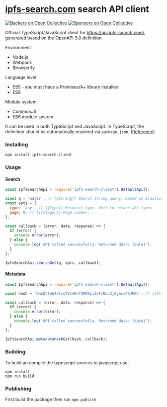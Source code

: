 # [ipfs-search.com](http://ipfs-search.com) search API client
[![Backers on Open Collective](https://opencollective.com/ipfs-search/backers/badge.svg)](#backers)
 [![Sponsors on Open Collective](https://opencollective.com/ipfs-search/sponsors/badge.svg)](#sponsors)

Official TypeScript/JavaScript client for https://api.ipfs-search.com/, generated based on the [OpenAPI 3.0](../openapi.yaml) definition.

Environment
* Node.js
* Webpack
* Browserify

Language level
* ES5 - you must have a Promises/A+ library installed
* ES6

Module system
* CommonJS
* ES6 module system

It can be used in both TypeScript and JavaScript. In TypeScript, the definition should be automatically resolved via `package.json`. ([Reference](http://www.typescriptlang.org/docs/handbook/typings-for-npm-packages.html))

### Installing
```
npm install ipfs-search-client
```

### Usage
#### Search
```javascript
const IpfsSearchApi = require('ipfs-search-client').DefaultApi();

const q = 'water'; // {{String}} Search string query, based on Elasticsearch's [Query string query](https://www.elastic.co/guide/en/elasticsearch/reference/current/query-dsl-query-string-query.html#query-dsl-query-string-query) syntax.
const opts = {
  type: 'any', // {{Type}} Resource type. Omit to return all types.
  page: 0, // {{Integer}} Page number.
};

const callback = (error, data, response) => {
  if (error) {
    console.error(error);
  } else {
    console.log('API called successfully. Returned data: {data}');
  }
};

IpfsSearchApi.searchGet(q, opts, callback);
```

#### Metadata
```javascript
const IpfsSearchApi = require('ipfs-search-client').DefaultApi();

const hash = 'QmcDCte64xtxqTVzdWnT5MG9yi3dFsNuLZjAyess4RJFWc'; // {{String}} IPLD Content ID (CID).

const callback = (error, data, response) => {
  if (error) {
    console.error(error);
  } else {
    console.log('API called successfully. Returned data: {data}');
  }
};

IpfsSearchApi.metadatahashGet(hash, callback);
```

### Building

To build an compile the typescript sources to javascript use:
```
npm install
npm run build
```

### Publishing

First build the package then run ```npm publish```
